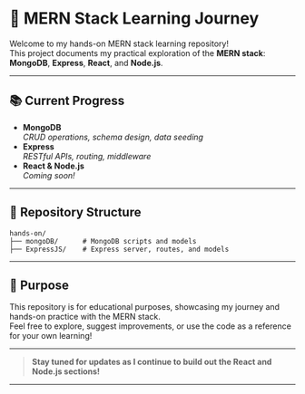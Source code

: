 # 🚀 MERN Stack Learning Journey

Welcome to my hands-on MERN stack learning repository!  
This project documents my practical exploration of the **MERN stack**:  
**MongoDB**, **Express**, **React**, and **Node.js**.

---

## 📚 Current Progress

- **MongoDB**  
  *CRUD operations, schema design, data seeding*
- **Express**  
  *RESTful APIs, routing, middleware*
- **React & Node.js**  
  *Coming soon!*

---

## 📁 Repository Structure

```
hands-on/
├── mongoDB/      # MongoDB scripts and models
├── ExpressJS/    # Express server, routes, and models
```

---

## 🎯 Purpose

This repository is for educational purposes, showcasing my journey and hands-on practice with the MERN stack.  
Feel free to explore, suggest improvements, or use the code as a reference for your own learning!

---

> **Stay tuned for updates as I continue to build out the React and Node.js sections!**

---